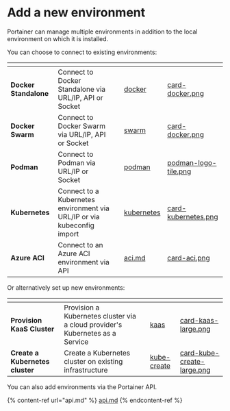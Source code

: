 # Add a new environment

Portainer can manage multiple environments in addition to the local environment on which it is installed.&#x20;

You can choose to connect to existing environments:

<table data-view="cards"><thead><tr><th></th><th></th><th></th><th data-hidden data-card-target data-type="content-ref"></th><th data-hidden data-card-cover data-type="files"></th></tr></thead><tbody><tr><td><strong>Docker Standalone</strong></td><td>Connect to Docker Standalone via URL/IP, API or Socket</td><td></td><td><a href="docker/">docker</a></td><td><a href="../../../.gitbook/assets/card-docker.png">card-docker.png</a></td></tr><tr><td><strong>Docker Swarm</strong></td><td>Connect to Docker Swarm via URL/IP, API or Socket</td><td></td><td><a href="swarm/">swarm</a></td><td><a href="../../../.gitbook/assets/card-docker.png">card-docker.png</a></td></tr><tr><td><strong>Podman</strong></td><td>Connect to Podman via URL/IP or Socket</td><td></td><td><a href="podman/">podman</a></td><td><a href="../../../.gitbook/assets/podman-logo-tile.png">podman-logo-tile.png</a></td></tr><tr><td><strong>Kubernetes</strong></td><td>Connect to a Kubernetes environment via URL/IP or via kubeconfig import</td><td></td><td><a href="kubernetes/">kubernetes</a></td><td><a href="../../../.gitbook/assets/card-kubernetes.png">card-kubernetes.png</a></td></tr><tr><td><strong>Azure ACI</strong></td><td>Connect to an Azure ACI environment via API</td><td></td><td><a href="aci.md">aci.md</a></td><td><a href="../../../.gitbook/assets/card-aci.png">card-aci.png</a></td></tr></tbody></table>

Or alternatively set up new environments:

<table data-card-size="large" data-view="cards"><thead><tr><th></th><th></th><th></th><th data-hidden data-card-target data-type="content-ref"></th><th data-hidden data-card-cover data-type="files"></th></tr></thead><tbody><tr><td><strong>Provision KaaS Cluster</strong></td><td>Provision a Kubernetes cluster via a cloud provider's Kubernetes as a Service</td><td></td><td><a href="kaas/">kaas</a></td><td><a href="../../../.gitbook/assets/card-kaas-large.png">card-kaas-large.png</a></td></tr><tr><td><strong>Create a Kubernetes cluster</strong></td><td>Create a Kubernetes cluster on existing infrastructure</td><td></td><td><a href="kube-create/">kube-create</a></td><td><a href="../../../.gitbook/assets/card-kube-create-large.png">card-kube-create-large.png</a></td></tr></tbody></table>

You can also add environments via the Portainer API.

{% content-ref url="api.md" %}
[api.md](api.md)
{% endcontent-ref %}

